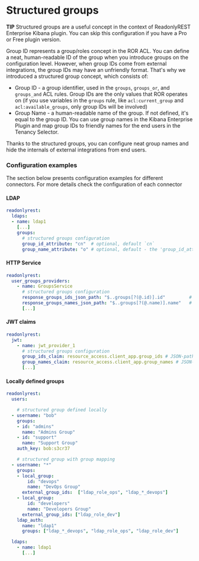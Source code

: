 # Structured groups

**TIP** Structured groups are a useful concept in the context of ReadonlyREST Enterprise Kibana plugin. You can skip this configuration if you have a Pro or Free plugin version.

Group ID represents a group/roles concept in the ROR ACL. You can define a neat, human-readable ID of the group when you introduce groups on the configuration level.
However, when group IDs come from external integrations, the group IDs may have an unfriendly format.
That's why we introduced a structured group concept, which consists of:
* Group ID - a group identifier, used in the `groups`, `groups_or`, and `groups_and` ACL rules. Group IDs are the only values that ROR operates on (if you use variables in the `groups` rule, like `acl:current_group` and `acl:available_groups`, only group IDs will be involved)
* Group Name - a human-readable name of the group. If not defined, it's equal to the group ID. You can use group names in the Kibana Enterprise Plugin and map group IDs to friendly names for the end users in the Tenancy Selector.

Thanks to the structured groups, you can configure neat group names and hide the internals of external integrations from end users.

### Configuration examples

The section below presents configuration examples for different connectors. For more details check the configuration of each connector

#### LDAP

```yaml
readonlyrest:
  ldaps:
  - name: ldap1
    [...]
    groups:
      # structured groups configuration
      group_id_attribute: "cn"  # optional, default `cn`
      group_name_attribute: "o" # optional, default - the 'group_id_attribute'
```

#### HTTP Service

```yaml
readonlyrest:
  user_groups_providers:
    - name: GroupsService
      # structured groups configuration
      response_groups_ids_json_path: "$..groups[?(@.id)].id"         # JSON-path style, see https://github.com/json-path/JsonPath
      response_groups_names_json_path: "$..groups[?(@.name)].name"   # JSON-path style, see https://github.com/json-path/JsonPath
      [...]
```

#### JWT claims

```yaml
readonlyrest:
  jwt:
    - name: jwt_provider_1
      # structured groups configuration
      group_ids_claim: resource_access.client_app.group_ids # JSON-path style, see https://github.com/json-path/JsonPath
      group_names_claim: resource_access.client_app.group_names # JSON-path style, see https://github.com/json-path/JsonPath
      [...]
```

#### Locally defined groups

```yaml
readonlyrest:
  users:

    # structured group defined locally 
  - username: "bob"
    groups:
    - id: "admins"
      name: "Admins Group"
    - id: "support"
      name: "Support Group"
    auth_key: bob:s3cr37

    # structured group with group mapping
  - username: "*"
    groups:
    - local_group:
        id: "devops"
        name: "DevOps Group"
      external_group_ids:  ["ldap_role_ops", "ldap_*_devops"]
    - local_group:
        id: "developers"
        name: "Developers Group"
      external_group_ids: ["ldap_role_dev"]
    ldap_auth:
      name: "ldap1"
      groups: ["ldap_*_devops", "ldap_role_ops", "ldap_role_dev"]

  ldaps:
    - name: ldap1
      [...]
```
